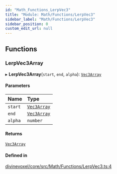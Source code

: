 ```yaml
---
id: "Math_Functions_LerpVec3"
title: "Module: Math/Functions/LerpVec3"
sidebar_label: "Math/Functions/LerpVec3"
sidebar_position: 0
custom_edit_url: null
---
```


## Functions

### LerpVec3Array

▸ **LerpVec3Array**(`start`, `end`, `alpha`): [`Vec3Array`](Math_Types_Math_types.md#vec3array)

#### Parameters

| Name | Type |
| :------ | :------ |
| `start` | [`Vec3Array`](Math_Types_Math_types.md#vec3array) |
| `end` | [`Vec3Array`](Math_Types_Math_types.md#vec3array) |
| `alpha` | `number` |

#### Returns

[`Vec3Array`](Math_Types_Math_types.md#vec3array)

#### Defined in

[divinevoxel/core/src/Math/Functions/LerpVec3.ts:4](https://github.com/lucasdamianjohnson/DivineVoxelEngine/blob/596fa7391478620ed460dfb4856ff0a763b91c49/divinevoxel/core/src/Math/Functions/LerpVec3.ts#L4)
